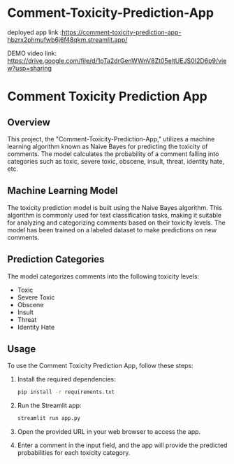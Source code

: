 # Comment-Toxicity-Prediction-App
deployed app link :https://comment-toxicity-prediction-app-hbzrx2phmufwb6j6f48qkm.streamlit.app/


DEMO video link: https://drive.google.com/file/d/1pTa2drGenWWnV8Zt05eltUEJS0I2D6p9/view?usp=sharing


# Comment Toxicity Prediction App

## Overview

This project, the "Comment-Toxicity-Prediction-App," utilizes a machine learning algorithm known as Naive Bayes for predicting the toxicity of comments. The model calculates the probability of a comment falling into categories such as toxic, severe toxic, obscene, insult, threat, identity hate, etc.

## Machine Learning Model

The toxicity prediction model is built using the Naive Bayes algorithm. This algorithm is commonly used for text classification tasks, making it suitable for analyzing and categorizing comments based on their toxicity levels. The model has been trained on a labeled dataset to make predictions on new comments.

## Prediction Categories

The model categorizes comments into the following toxicity levels:

- Toxic
- Severe Toxic
- Obscene
- Insult
- Threat
- Identity Hate

## Usage

To use the Comment Toxicity Prediction App, follow these steps:

1. Install the required dependencies:

   ```bash
   pip install -r requirements.txt
   ```

2. Run the Streamlit app:

   ```bash
   streamlit run app.py
   ```

3. Open the provided URL in your web browser to access the app.

4. Enter a comment in the input field, and the app will provide the predicted probabilities for each toxicity category.



